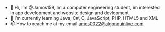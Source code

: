 - 👋 Hi, I’m @Jamos159, Im a computer engineering student, im interested in app development and website design and devlopment
- 🌱 I’m currently learning Java, C#, C, JavaScript, PHP, HTML5 and XML
- 📫 How to reach me at my email amos0022@algonquinlive.com 

<!---
Jamos159/Jamos159 is a ✨ special ✨ repository because its `README.md` (this file) appears on your GitHub profile.
You can click the Preview link to take a look at your changes.
--->
